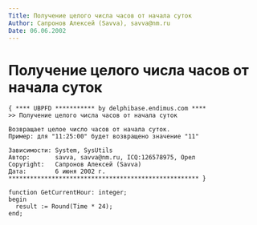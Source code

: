 ```yaml
---
Title: Получение целого числа часов от начала суток
Author: Сапронов Алексей (Savva), savva@nm.ru
Date: 06.06.2002
---
```



Получение целого числа часов от начала суток
============================================

    { **** UBPFD *********** by delphibase.endimus.com ****
    >> Получение целого числа часов от начала суток
     
    Возвращает целое число часов от начала суток.
    Пример: для "11:25:00" будет возвращено значение "11"
     
    Зависимости: System, SysUtils
    Автор:       savva, savva@nm.ru, ICQ:126578975, Орел
    Copyright:   Сапронов Алексей (Savva)
    Дата:        6 июня 2002 г.
    ***************************************************** }
     
    function GetСurrentHour: integer;
    begin
      result := Round(Time * 24);
    end;
